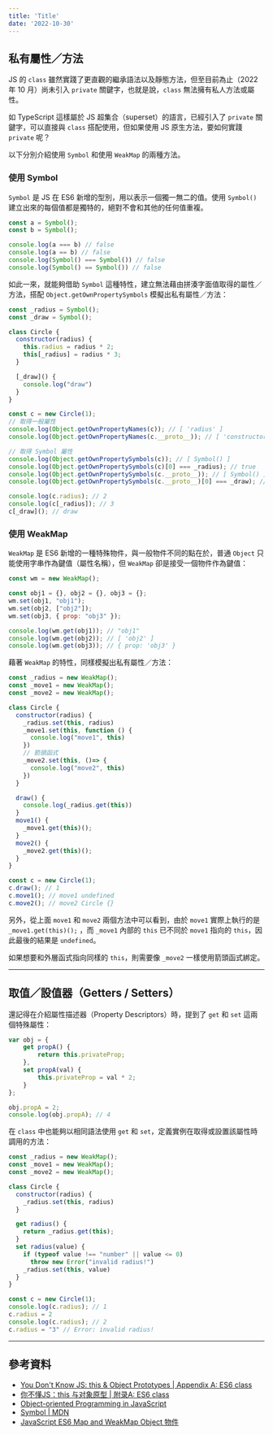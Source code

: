 ```yaml
---
title: 'Title'
date: '2022-10-30'
---
```


## 私有屬性／方法

JS 的 `class` 雖然實踐了更直觀的繼承語法以及靜態方法，但至目前為止（2022 年 10 月）尚未引入 `private` 關鍵字，也就是說，`class` 無法擁有私人方法或屬性。

如 TypeScript 這樣屬於 JS 超集合（superset）的語言，已經引入了 `private` 關鍵字，可以直接與 `class` 搭配使用，但如果使用 JS 原生方法，要如何實踐 `private` 呢？

以下分別介紹使用 `Symbol` 和使用 `WeakMap` 的兩種方法。

### 使用 Symbol
`Symbol` 是 JS 在 ES6 新增的型別，用以表示一個獨一無二的值。使用 `Symbol()` 建立出來的每個值都是獨特的，絕對不會和其他的任何值重複。

```js
const a = Symbol();
const b = Symbol();

console.log(a === b) // false
console.log(a == b) // false
console.log(Symbol() === Symbol()) // false
console.log(Symbol() == Symbol()) // false
```

如此一來，就能夠借助 `Symbol` 這種特性，建立無法藉由拼湊字面值取得的屬性／方法，搭配 `Object.getOwnPropertySymbols` 模擬出私有屬性／方法：
```js
const _radius = Symbol();
const _draw = Symbol();

class Circle {
  constructor(radius) {
    this.radius = radius * 2;
    this[_radius] = radius * 3;
  }

  [_draw]() {
    console.log("draw")
  }
}

const c = new Circle(1);
// 取得一般屬性
console.log(Object.getOwnPropertyNames(c)); // [ 'radius' ]
console.log(Object.getOwnPropertyNames(c.__proto__)); // [ 'constructor' ]

// 取得 Symbol 屬性
console.log(Object.getOwnPropertySymbols(c)); // [ Symbol() ]
console.log(Object.getOwnPropertySymbols(c)[0] === _radius); // true
console.log(Object.getOwnPropertySymbols(c.__proto__)); // [ Symbol() ]
console.log(Object.getOwnPropertySymbols(c.__proto__)[0] === _draw); // true

console.log(c.radius); // 2
console.log(c[_radius]); // 3
c[_draw](); // draw
```

### 使用 WeakMap
`WeakMap` 是 ES6 新增的一種特殊物件，與一般物件不同的點在於，普通 `Object` 只能使用字串作為鍵值（屬性名稱），但 `WeakMap` 卻是接受一個物件作為鍵值：

```js
const wm = new WeakMap();

const obj1 = {}, obj2 = {}, obj3 = {};
wm.set(obj1, "obj1");
wm.set(obj2, ["obj2"]);
wm.set(obj3, { prop: "obj3" });

console.log(wm.get(obj1)); // "obj1"
console.log(wm.get(obj2)); // [ 'obj2' ]
console.log(wm.get(obj3)); // { prop: 'obj3' }
```

藉著 `WeakMap` 的特性，同樣模擬出私有屬性／方法：
```js
const _radius = new WeakMap();
const _move1 = new WeakMap();
const _move2 = new WeakMap();

class Circle {
  constructor(radius) {
    _radius.set(this, radius)
    _move1.set(this, function () {
      console.log("move1", this)
    })
    // 箭頭函式
    _move2.set(this, ()=> {
      console.log("move2", this)
    })
  }

  draw() {
    console.log(_radius.get(this))
  }
  move1() {
    _move1.get(this)();
  }
  move2() {
    _move2.get(this)();
  }
}

const c = new Circle(1);
c.draw(); // 1
c.move1(); // move1 undefined
c.move2(); // move2 Circle {}
```

另外，從上面 `move1` 和 `move2` 兩個方法中可以看到，由於 `move1` 實際上執行的是 `_move1.get(this)();` ，而 `_move1` 內部的 `this` 已不同於 `move1` 指向的 `this`，因此最後的結果是 `undefined`。

如果想要和外層函式指向同樣的 `this`，則需要像 `_move2` 一樣使用箭頭函式綁定。

---

## 取值／設值器（Getters / Setters）

還記得在介紹屬性描述器（Property Descriptors）時，提到了 `get` 和 `set` 這兩個特殊屬性：
```js
var obj = {
	get propA() {
		return this.privateProp;
	},
	set propA(val) {
		this.privateProp = val * 2;
	}
};

obj.propA = 2;
console.log(obj.propA); // 4
```

在 `class` 中也能夠以相同語法使用 `get` 和 `set`，定義實例在取得或設置該屬性時調用的方法：
```js
const _radius = new WeakMap();
const _move1 = new WeakMap();
const _move2 = new WeakMap();

class Circle {
  constructor(radius) {
    _radius.set(this, radius)
  }

  get radius() {
    return _radius.get(this);
  }
  set radius(value) {
    if (typeof value !== "number" || value <= 0)
      throw new Error("invalid radius!")
    _radius.set(this, value)
  }
}

const c = new Circle(1);
console.log(c.radius); // 1
c.radius = 2
console.log(c.radius); // 2
c.radius = "3" // Error: invalid radius!
```

---

## 參考資料
- [You Don't Know JS: this & Object Prototypes | Appendix A: ES6 class](https://github.com/getify/You-Dont-Know-JS/blob/1st-ed/this%20%26%20object%20prototypes/apA.md)
- [你不懂JS：this 与对象原型 | 附录A: ES6 class](https://github.com/CuiFi/You-Dont-Know-JS-CN/blob/master/this%20%26%20object%20prototypes/apA.md)
- [Object-oriented Programming in JavaScript](https://www.udemy.com/course/javascript-object-oriented-programming/)
- [Symbol | MDN](https://developer.mozilla.org/en-US/docs/Web/JavaScript/Reference/Global_Objects/Symbol)
- [JavaScript ES6 Map and WeakMap Object 物件](https://www.fooish.com/javascript/ES6/Map-and-WeakMap.html)
